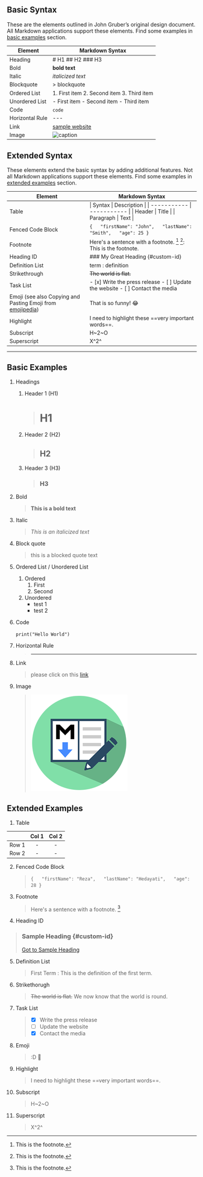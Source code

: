 ## Basic Syntax
These are the elements outlined in John Gruber’s original design document. All Markdown applications support these elements. Find some examples in [basic examples](#basic-examples) section. 



| **Element**     | **Markdown Syntax**                        |
|-----------------|--------------------------------------------|
| Heading         | # H1 ## H2 ### H3                          |
| Bold            | **bold text**                              |
| Italic          | *italicized text*                          |
| Blockquote      | > blockquote                               |
| Ordered List    | 1. First item 2. Second item 3. Third item |
| Unordered List  | - First item - Second item - Third item    |
| Code            | `code`                                     |
| Horizontal Rule | ---                                        |
| Link            | [sample website](https://www.example.com)  |
| Image           | ![caption](image.jpg)                      |

## Extended Syntax 
These elements extend the basic syntax by adding additional features. Not all Markdown applications support these elements. Find some examples in [extended examples](#extended-examples) section.

| **Element**                                    | **Markdown Syntax**                                                                                           |
|--------------------------------------------|------------------------------------------------------------------------------------------------------------|
| Table                                      | \| Syntax \| Description \| \| ----------- \| ----------- \| \| Header \| Title \| \| Paragraph \| Text \| |
| Fenced Code Block                          | ``` {   "firstName": "John",   "lastName": "Smith",   "age": 25 } ```                                      |
| Footnote                                   | Here's a sentence with a footnote. [^1]  [^1]: This is the footnote.                                       |
| Heading ID                                 | ### My Great Heading {#custom-id}                                                                          |
| Definition List                            | term : definition                                                                                          |
| Strikethrough                              | ~~The world is flat.~~                                                                                     |
| Task List                                  | - [x] Write the press release - [ ] Update the website - [ ] Contact the media                             |
| Emoji (see also Copying and Pasting Emoji from [emojipedia](https://emojipedia.org/)) | That is so funny! :joy:                                                                                    |
| Highlight                                  | I need to highlight these ==very important words==.                                                        |
| Subscript                                  | H~2~O                                                                                                      |
| Superscript                                | X^2^                                                                                                       |

---

## Basic Examples

1. Headings
   1. Header 1 (H1)
      ># H1
   2. Header 2 (H2)
      >## H2
   3. Header 3 (H3)
      >### H3
2. Bold
   
   >**This is a bold text**
3. Italic 
    >*This is an italicized text*
4. Block quote
    >this is a blocked quote text
5. Ordered List / Unordered List
   1. Ordered
      1. First 
      2. Second
   2. Unordered 
       - test 1
       - test 2
6. Code
   
   `print("Hello World")`  
7. Horizontal Rule
   >---
8. Link
    >please click on this [link](https://www.example.com) 
9.  Image
    
    >![alt text](images/Markdown-logo.png)     

## Extended Examples

1.  Table
   
   |       | Col 1 | Col 2 |
   |:-----:|:-----:|:-----:|
   | Row 1 |   -   |   -   |
   | Row 2 |   -   |   -   |
2.  Fenced Code Block

      >``` {   "firstName": "Reza",   "lastName": "Hedayati",   "age": 28 } ```  
3.  Footnote

      >Here's a sentence with a footnote. [^1]  
      [^1]: This is the footnote.  

4.  Heading ID
   >### Sample Heading {#custom-id}
   >[Got to Sample Heading](#custom-id)

5.  Definition List
    >First Term
      : This is the definition of the first term.

6.  Strikethorugh
    >~~The world is flat.~~ We now know that the world is round.
7.  Task List
    >- [x] Write the press release
    >- [ ] Update the website
    >- [x] Contact the media
8.  Emoji
    > :D 🎹
9.  Highlight
    >I need to highlight these ==very important words==.
10. Subscript
    >H~2~O
11. Superscript
    >X^2^